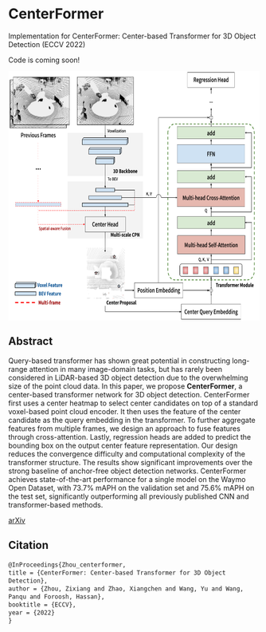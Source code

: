 # CenterFormer
Implementation for CenterFormer: Center-based Transformer for 3D Object Detection (ECCV 2022)

Code is coming soon!

<p align="center"> <img src='docs/mtf_architecture_eccv.png' align="center" height="500px"> </p>

## Abstract
Query-based transformer has shown great potential in constructing long-range attention in many image-domain tasks, but has rarely been considered in LiDAR-based 3D object detection due to the overwhelming size of the point cloud data. In this paper, we propose **CenterFormer**, a center-based transformer network for 3D object detection. CenterFormer first uses a center heatmap to select center candidates on top of a standard voxel-based point cloud encoder. It then uses the feature of the center candidate as the query embedding in the transformer. To further aggregate features from multiple frames, we design an approach to fuse features through cross-attention. Lastly, regression heads are added to predict the bounding box on the output center feature representation. Our design reduces the convergence difficulty and computational complexity of the transformer structure. The results show significant improvements over the strong baseline of anchor-free object detection networks. CenterFormer achieves state-of-the-art performance for a single model on the Waymo Open Dataset, with 73.7% mAPH on the validation set and 75.6% mAPH on the test set, significantly outperforming all previously published CNN and transformer-based methods.

[arXiv](https://arxiv.org/abs/2209.05588)

## Citation
```
@InProceedings{Zhou_centerformer,
title = {CenterFormer: Center-based Transformer for 3D Object Detection},
author = {Zhou, Zixiang and Zhao, Xiangchen and Wang, Yu and Wang, Panqu and Foroosh, Hassan},
booktitle = {ECCV},
year = {2022}
}
```
